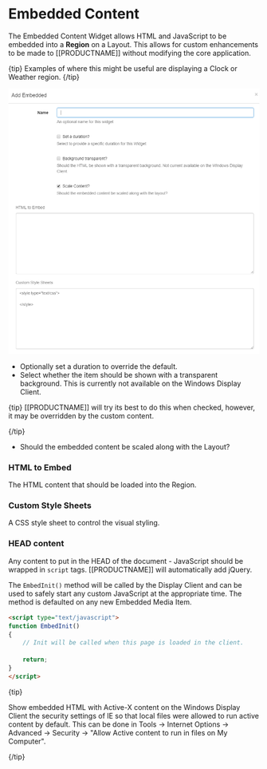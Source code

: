 <!--toc=widgets-->
# Embedded Content
The Embedded Content Widget allows HTML and JavaScript to be embedded into a **Region** on a Layout. This allows for custom enhancements to be made to [[PRODUCTNAME]] without modifying the core application. 

{tip}
Examples of where this might be useful are displaying a Clock or Weather region.
{/tip}

![Add Embedded](img/media_embedded_add.png)

- Optionally set a duration to override the default.
- Select whether the item should be shown with a transparent background. This is currently not available on the Windows Display Client.

{tip}
 [[PRODUCTNAME]] will try its best to do this when checked, however, it may be overridden by the custom content.

{/tip}

- Should the embedded content be scaled along with the Layout?

### HTML to Embed

The HTML content that should be loaded into the Region.

### Custom Style Sheets

A CSS style sheet to control the visual styling.

### HEAD content

Any content to put in the HEAD of the document - JavaScript should be wrapped in `script` tags. [[PRODUCTNAME]] will automatically add jQuery.

The `EmbedInit()` method will be called by the Display Client and can be used to safely start any custom JavaScript at the appropriate time. The method is defaulted on any new Embedded Media Item.

``` html
<script type="text/javascript">
function EmbedInit()
{
    // Init will be called when this page is loaded in the client.

    return;
}
</script>
```

{tip}

Show embedded HTML with Active-X content on the Windows Display Client the security settings of IE so that local files were allowed to run active content by default. This can be done in Tools -> Internet Options -> Advanced -> Security -> "Allow Active content to run in files on My Computer".

{/tip}